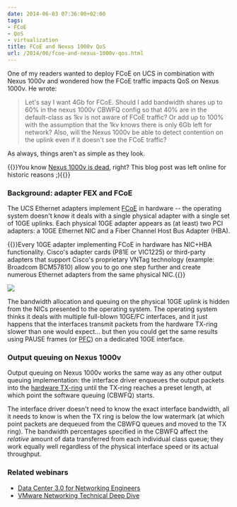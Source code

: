 ```yaml
---
date: 2014-06-03 07:36:00+02:00
tags:
- FCoE
- QoS
- virtualization
title: FCoE and Nexus 1000v QoS
url: /2014/06/fcoe-and-nexus-1000v-qos.html
---
```

One of my readers wanted to deploy FCoE on UCS in combination with Nexus 1000v and wondered how the FCoE traffic impacts QoS on Nexus 1000v. He wrote:

> Let\'s say I want 4Gb for FCoE. Should I add bandwidth shares up to 60% in the nexus 1000v CBWFQ config so that 40% are in the default-class as 1kv is not aware of FCoE traffic? Or add up to 100% with the assumption that the 1kv knows there is only 6Gb left for network? Also, will the Nexus 1000v be able to detect contention on the uplink even if it doesn\'t see the FCoE traffic?

As always, things aren't as simple as they look.

{{<note warn>}}You know [Nexus 1000v is dead](https://www.cisco.com/c/en/us/products/switches/nexus-1000v-switch-vmware-vsphere/eos-eol-notice-listing.html), right? This blog post was left online for historic reasons ;){{</note>}}
<!--more-->
### Background: adapter FEX and FCoE

The UCS Ethernet adapters implement [FCoE](/2011/08/fcoe-networking-elements-classification.html) in hardware -- the operating system doesn't know it deals with a single physical adapter with a single set of 10GE uplinks. Each physical 10GE adapter appears as (at least) two PCI adapters: a 10GE Ethernet NIC and a Fiber Channel Host Bus Adapter (HBA).

{{<note>}}Every 10GE adapter implementing FCoE in hardware has NIC+HBA functionality. Cisco's adapter cards (P81E or VIC1225) or third-party adapters that support Cisco's proprietary VNTag technology (example: Broadcom BCM57810) allow you to go one step further and create numerous Ethernet adapters from the same physical NIC.{{</note>}}

[![](/2014/06/s400-AdapterFEX.png)](/2014/06/s1600-AdapterFEX.png)

The bandwidth allocation and queuing on the physical 10GE uplink is hidden from the NICs presented to the operating system. The operating system thinks it deals with multiple full-blown 10GE/FC interfaces, and it just happens that the interfaces transmit packets from the hardware TX-ring slower than one would expect... but then you could get the same results using PAUSE frames (or [PFC](/2010/09/introduction-to-8021qbb-priority-flow.html)) on a dedicated 10GE interface.

### Output queuing on Nexus 1000v

Output queuing on Nexus 1000v works the same way as any other output queuing implementation: the interface driver enqueues the output packets into the [hardware TX-ring](/kb/tag/QoS/Queuing_Principles.html) until the TX-ring reaches a preset length, at which point the software queuing (CBWFQ) starts.

The interface driver doesn't need to know the exact interface bandwidth, all it needs to know is when the TX ring is below the low watermark (at which point packets are dequeued from the CBWFQ queues and moved to the TX ring). The bandwidth percentages specified in the CBWFQ affect the *relative* amount of data transferred from each individual class queue; they work equally well regardless of the physical interface speed or its actual throughput.

### Related webinars

-   [Data Center 3.0 for Networking Engineers](http://www.ipspace.net/Data_Center_3.0_for_Networking_Engineers)
-   [VMware Networking Technical Deep Dive](http://www.ipspace.net/VMware_Networking_Deep_Dive)
